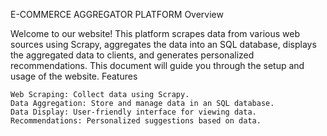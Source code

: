 E-COMMERCE AGGREGATOR PLATFORM
Overview

Welcome to our website! This platform scrapes data from various web sources using Scrapy, aggregates the data into an SQL database, displays the aggregated data to clients, and generates personalized recommendations. This document will guide you through the setup and usage of the website.
Features

    Web Scraping: Collect data using Scrapy.
    Data Aggregation: Store and manage data in an SQL database.
    Data Display: User-friendly interface for viewing data.
    Recommendations: Personalized suggestions based on data.
